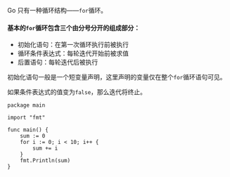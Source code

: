 Go 只有一种循环结构——`for`循环。

#### 基本的`for`循环包含三个由分号分开的组成部分：

* 初始化语句：在第一次循环执行前被执行
* 循环条件表达式：每轮迭代开始前被求值
* 后置语句：每轮迭代后被执行

初始化语句一般是一个短变量声明，这里声明的变量仅在整个`for`循环语句可见。

如果条件表达式的值变为`false`，那么迭代将终止。

```
package main

import "fmt"

func main() {
	sum := 0
	for i := 0; i < 10; i++ {
		sum += i
	}
	fmt.Println(sum)
}
```



